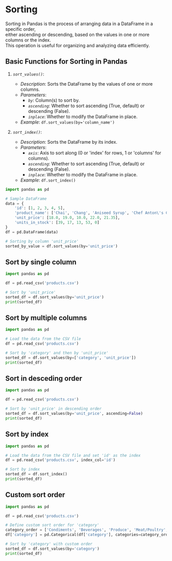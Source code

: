 # Sorting 

Sorting in Pandas is the process of arranging data in a DataFrame in a specific order,  
either ascending or descending, based on the values in one or more columns or the index.  
This operation is useful for organizing and analyzing data efficiently.  

## Basic Functions for Sorting in Pandas

1. *`sort_values()`*:
   - *Description*: Sorts the DataFrame by the values of one or more columns.
   - *Parameters*:
     - *`by`*: Column(s) to sort by.
     - *`ascending`*: Whether to sort ascending (True, default) or descending (False).
     - *`inplace`*: Whether to modify the DataFrame in place.
   - *Example*: `df.sort_values(by='column_name')`

2. *`sort_index()`*:
   - *Description*: Sorts the DataFrame by its index.
   - *Parameters*:
     - *`axis`*: Axis to sort along (0 or 'index' for rows, 1 or 'columns' for columns).
     - *`ascending`*: Whether to sort ascending (True, default) or descending (False).
     - *`inplace`*: Whether to modify the DataFrame in place.
   - *Example*: `df.sort_index()`


```python
import pandas as pd

# Sample DataFrame
data = {
    'id': [1, 2, 3, 4, 5],
    'product_name': ['Chai', 'Chang', 'Aniseed Syrup', 'Chef Anton\'s Cajun Seasoning', 'Chef Anton\'s Gumbo Mix'],
    'unit_price': [18.0, 19.0, 10.0, 22.0, 21.35],
    'units_in_stock': [39, 17, 13, 53, 0]
}
df = pd.DataFrame(data)

# Sorting by column 'unit_price'
sorted_by_value = df.sort_values(by='unit_price')
```

## Sort by single column

```python
import pandas as pd

df = pd.read_csv('products.csv')

# Sort by 'unit_price'
sorted_df = df.sort_values(by='unit_price')
print(sorted_df)
```

## Sort by multiple columns

```python
import pandas as pd

# Load the data from the CSV file
df = pd.read_csv('products.csv')

# Sort by 'category' and then by 'unit_price'
sorted_df = df.sort_values(by=['category', 'unit_price'])
print(sorted_df)
```

## Sort in desceding order

```python
import pandas as pd

df = pd.read_csv('products.csv')

# Sort by 'unit_price' in descending order
sorted_df = df.sort_values(by='unit_price', ascending=False)
print(sorted_df)
```

## Sort by index

```python
import pandas as pd

# Load the data from the CSV file and set 'id' as the index
df = pd.read_csv('products.csv', index_col='id')

# Sort by index
sorted_df = df.sort_index()
print(sorted_df)
```

## Custom sort order

```python
import pandas as pd

df = pd.read_csv('products.csv')

# Define custom sort order for 'category'
category_order = ['Condiments', 'Beverages', 'Produce', 'Meat/Poultry', 'Seafood', 'Dairy Products', 'Confections']
df['category'] = pd.Categorical(df['category'], categories=category_order, ordered=True)

# Sort by 'category' with custom order
sorted_df = df.sort_values(by='category')
print(sorted_df)
```

